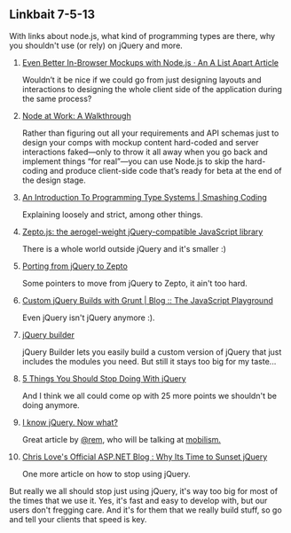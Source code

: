 <article><h2>Linkbait 7-5-13</h2><p>With links about node.js, what kind of programming types are there, why you shouldn't use (or rely) on jQuery and more.</p>		<ol class="linkbait">						<li>				<a href="http://alistapart.com/article/even-better-in-browser-mockups-with-node.js">Even Better In-Browser Mockups with Node.js &middot; An A List Apart Article</a><p>Wouldn’t it be nice if we could go from just designing layouts and interactions to designing the whole client side of the application during the same process?</p>			</li>			<li>				<a href="http://alistapart.com/article/node-at-work-a-walkthrough">Node at Work: A Walkthrough</a><p>Rather than figuring out all your requirements and API schemas just to design your comps with mockup content hard-coded and server interactions faked—only to throw it all away when you go back and implement things “for real”—you can use Node.js to skip the hard-coding and produce client-side code that’s ready for beta at the end of the design stage.</p>			</li>			<li><a href="http://coding.smashingmagazine.com/2013/04/18/introduction-to-programming-type-systems/">An Introduction To Programming Type Systems | Smashing Coding</a><p>Explaining loosely and strict, among other things.</p></li>			<li><a href="http://zeptojs.com/#size">Zepto.js: the aerogel-weight jQuery-compatible JavaScript library</a><p>There is a whole world outside jQuery and it's smaller :)</p></li>			<li><a href="http://blog.pamelafox.org/2011/11/porting-from-jquery-to-zepto.html">Porting from jQuery to Zepto</a><p>Some pointers to move from jQuery to Zepto, it ain't too hard.</p></li>			<li><a href="http://javascriptplayground.com/blog/2013/04/custom-jquery-builds-with-grunt">Custom jQuery Builds with Grunt | Blog :: The JavaScript Playground</a><p>Even jQuery isn't jQuery anymore :).</p></li>			<li><a href="http://projects.jga.me/jquery-builder/">jQuery builder</a><p>jQuery Builder lets you easily build a custom version of jQuery that just includes the modules you need. But still it stays too big for my taste...</p></li>			<li><a href="http://flippinawesome.org/2013/05/06/5-things-you-should-stop-doing-with-jquery/">5 Things You Should Stop Doing With jQuery</a><p>And I think we all could come op with 25 more points we shouldn't be doing anymore.</p></li>			<li><a href="http://remysharp.com/2013/04/19/i-know-jquery-now-what/">I know jQuery. Now what?</a><p>Great article by <a href="http://twitter.com/rem">@rem</a>, who will be talking at <a href="http://mobilism.nl/2013">mobilism.</a></p></li>			<li><a href="http://professionalaspnet.com/archive/2013/04/14/Why-Its-Time-to-Sunset-jQuery.aspx">Chris Love's Official ASP.NET Blog : Why Its Time to Sunset jQuery</a><p>One more article on how to stop using jQuery.</p></li>		</ol>		<p>But really we all should stop just using jQuery, it's way too big for most of the times that we use it. Yes, it's fast and easy to develop with, but our users don't fregging care. And it's for them that we really build stuff, so go and tell your clients that speed is key.</p></article>